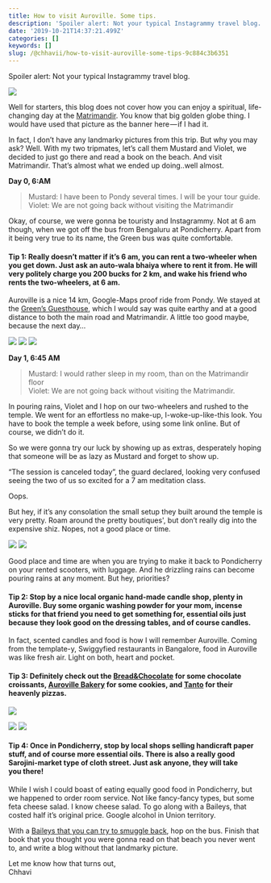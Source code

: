 ```yaml
---
title: How to visit Auroville. Some tips.
description: 'Spoiler alert: Not your typical Instagrammy travel blog.'
date: '2019-10-21T14:37:21.499Z'
categories: []
keywords: []
slug: /@chhavii/how-to-visit-auroville-some-tips-9c884c3b6351
---
```


Spoiler alert: Not your typical Instagrammy travel blog.

![](https://cdn-images-1.medium.com/max/1200/1*7O7XJrctjLRJWgC1NEsE_w.jpeg)

Well for starters, this blog does not cover how you can enjoy a spiritual, life-changing day at the [Matrimandir](https://en.wikipedia.org/wiki/Matrimandir). You know that big golden globe thing. I would have used that picture as the banner here — if I had it.

In fact, I don’t have any landmarky pictures from this trip. But why you may ask? Well. With my two tripmates, let’s call them Mustard and Violet, we decided to just go there and read a book on the beach. And visit Matrimandir. That’s almost what we ended up doing..well almost.

**Day 0, 6:AM**

> Mustard: I have been to Pondy several times. I will be your tour guide.  
> Violet: We are not going back without visiting the Matrimandir

Okay, of course, we were gonna be touristy and Instagrammy. Not at 6 am though, when we got off the bus from Bengaluru at Pondicherry. Apart from it being very true to its name, the Green bus was quite comfortable.

#### **Tip 1:** Really doesn’t matter if it’s 6 am, you can rent a two-wheeler when you get down. Just ask an auto-wala bhaiya where to rent it from. He will very politely charge you 200 bucks for 2 km, and wake his friend who rents the two-wheelers, at 6 am.

Auroville is a nice 14 km, Google-Maps proof ride from Pondy. We stayed at the [Green’s Guesthouse](http://www.booking.com/Share-XwX7ckI), which I would say was quite earthy and at a good distance to both the main road and Matrimandir. A little too good maybe, because the next day…

![](https://cdn-images-1.medium.com/max/400/1*OwBLRxc6SHbf8rzNHCNwGw.jpeg)
![](https://cdn-images-1.medium.com/max/600/1*tbMk9Ah1mot_KPbPaE_X9Q.jpeg)
![](https://cdn-images-1.medium.com/max/600/1*SpKJddUnV3WGSqCSht3j8A.jpeg)

**Day 1, 6:45 AM**

> Mustard: I would rather sleep in my room, than on the Matrimandir floor  
> Violet: We are not going back without visiting the Matrimandir.

In pouring rains, Violet and I hop on our two-wheelers and rushed to the temple. We went for an effortless no make-up, I-woke-up-like-this look. You have to book the temple a week before, using some link online. But of course, we didn’t do it.

So we were gonna try our luck by showing up as extras, desperately hoping that someone will be as lazy as Mustard and forget to show up.

“The session is canceled today”, the guard declared, looking very confused seeing the two of us so excited for a 7 am meditation class.

Oops.

But hey, if it’s any consolation the small setup they built around the temple is very pretty. Roam around the pretty boutiques', but don’t really dig into the expensive shiz. Nopes, not a good place or time.

![](https://cdn-images-1.medium.com/max/600/1*Go4S0RCEXAvjJjYt82NGng.jpeg)
![](https://cdn-images-1.medium.com/max/600/1*LTaVN1E9Ap-gy6VTHroZHw.jpeg)

Good place and time are when you are trying to make it back to Pondicherry on your rented scooters, with luggage. And he drizzling rains can become pouring rains at any moment. But hey, priorities?

#### Tip 2: Stop by a nice local organic hand-made candle shop, plenty in Auroville. Buy some organic washing powder for your mom, incense sticks for that friend you need to get something for, essential oils just because they look good on the dressing tables, and of course candles.

In fact, scented candles and food is how I will remember Auroville. Coming from the template-y, Swiggyfied restaurants in Bangalore, food in Auroville was like fresh air. Light on both, heart and pocket.

#### Tip 3: Definitely check out the [Bread&Chocolate](https://www.zomato.com/puducherry/bread-chocolate-auroville) for some chocolate croissants, [Auroville Bakery](https://www.zomato.com/puducherry/auroville-bakery-auroville) for some cookies, and [Tanto](https://www.zomato.com/puducherry/tanto-auroville) for their heavenly pizzas.

![](https://cdn-images-1.medium.com/max/1200/1*UuNeoI3mpo1uemSbcDHAoA.jpeg)

![](https://cdn-images-1.medium.com/max/1000/1*tBj4iSkT8VRDG2cFp7K8bA.jpeg)
![](https://cdn-images-1.medium.com/max/400/1*QDA-bb8Lzz_5-Tq3CKhcOA.jpeg)

#### Tip 4: Once in Pondicherry, stop by local shops selling handicraft paper stuff, and of course more essential oils. There is also a really good Sarojini-market type of cloth street. Just ask anyone, they will take you there!

While I wish I could boast of eating equally good food in Pondicherry, but we happened to order room service. Not like fancy-fancy types, but some feta cheese salad. I know cheese salad. To go along with a Baileys, that costed half it’s original price. Google alcohol in Union territory.

With a [Baileys that you can try to smuggle back](https://www.quora.com/How-many-litres-bottles-of-alcohol-can-one-person-take-along-from-Pondicherry-to-Chennai-legally), hop on the bus. Finish that book that you thought you were gonna read on that beach you never went to, and write a blog without that landmarky picture.

Let me know how that turns out,  
Chhavi